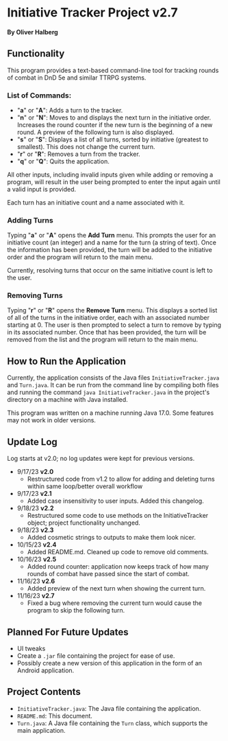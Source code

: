 # Initiative Tracker Project v2.7
#### By Oliver Halberg

## Functionality

This program provides a text-based command-line tool for tracking rounds of combat in DnD 5e and similar TTRPG systems.

### List of Commands:
- "**a**" or "**A**": Adds a turn to the tracker.
- "**n**" or "**N**": Moves to and displays the next turn in the initiative order. Increases the round counter if the new turn is the beginning of a new round. A preview of the following turn is also displayed.
- "**s**" or "**S**": Displays a list of all turns, sorted by initiative (greatest to smallest). This does not change the current turn.
- "**r**" or "**R**": Removes a turn from the tracker.
- "**q**" or "**Q**": Quits the application.

All other inputs, including invalid inputs given while adding or removing a program, will result in the user being prompted to enter the input again until a valid input is provided.

Each turn has an initiative count and a name associated with it.

### Adding Turns

Typing "**a**" or "**A**" opens the **Add Turn** menu. This prompts the user for an initiative count (an integer) and a name for the turn (a string of text). Once the information has been provided, the turn will be added to the initiative order and the program will return to the main menu.

Currently, resolving turns that occur on the same initiative count is left to the user. 

### Removing Turns

Typing "**r**" or "**R**" opens the **Remove Turn** menu. This displays a sorted list of all of the turns in the initiative order, each with an associated number starting at 0. The user is then prompted to select a turn to remove by typing in its associated number. Once that has been provided, the turn will be removed from the list and the program will return to the main menu.



## How to Run the Application

Currently, the application consists of the Java files `InitiativeTracker.java` and `Turn.java`. It can be run from the command line by compiling both files and running the command `java InitiativeTracker.java` in the project's directory on a machine with Java installed.

This program was written on a machine running Java 17.0. Some features may not work in older versions.

## Update Log

Log starts at v2.0; no log updates were kept for previous versions.

- 9/17/23 **v2.0**
    - Restructured code from v1.2 to allow for adding and deleting turns within same loop/better overall workflow
- 9/17/23 **v2.1**
    - Added case insensitivity to user inputs. Added this changelog.
- 9/18/23 **v2.2**
    - Restructured some code to use methods on the InitiativeTracker object; project functionality unchanged.
- 9/18/23 **v2.3**
    - Added cosmetic strings to outputs to make them look nicer.
- 10/15/23 **v2.4**
    - Added README.md. Cleaned up code to remove old comments.
- 10/16/23 **v2.5**
    - Added round counter: application now keeps track of how many rounds of combat have passed since the start of combat.
- 11/16/23 **v2.6**
    - Added preview of the next turn when showing the current turn.
- 11/16/23 **v2.7**
    - Fixed a bug where removing the current turn would cause the program to skip the following turn.

## Planned For Future Updates
- UI tweaks
- Create a `.jar` file containing the project for ease of use.
- Possibly create a new version of this application in the form of an Android application.

## Project Contents
- `InitiativeTracker.java`: The Java file containing the application.
- `README.md`: This document.
- `Turn.java`: A Java file containing the `Turn` class, which supports the main application.

